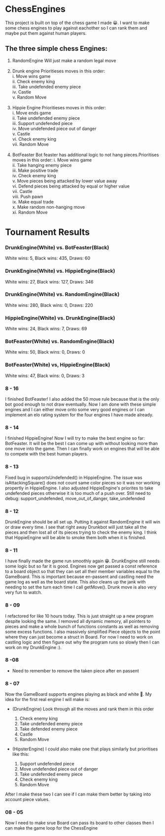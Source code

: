 # ChessEngines

This project is built on top of the chess game I made 😀. I want to make some chess engines to play against eachother so I can rank them and maybe put them against human players.

## The three simple chess Engines:
1. RandomEngine
Will just make a random legal move <br> <br>
2. Drunk engine
Prioritieses moves in this order: <br>
 i.   Move wins game <br>
 ii.  Check enemy king <br>
 iii. Take undefended enemy piece <br>
 iv.  Castle <br>
 v.   Random Move <br> <br>
3. Hippie Engine
Prioritieses moves in this order: <br>
 i.   Move ends game <br>
 ii.  Take undefended enemy piece <br>
 iii. Support undefended piece <br>
 iv.  Move undefended piece out of danger <br>
 v.   Castle <br>
 vi.  Check enemy king <br>
 vii. Random Move <br> <br>
4. BotFeaster
Bot feaster has additional logic to not hang pieces.Prioritises moves in this order:
 i.    Move wins game <br>
 ii.   Take hanging enemy piece <br>
 iii.  Make positive trade <br>
 iv.   Check enemy king <br>
 v.    Move pieces being attacked by lower value away <br>
 vi.   Defend pieces being attacked by equal or higher value <br>
 vii.  Castle <br>
 viii. Push pawn <br>
 ix.   Make equal trade <br>
 x.    Make random non-hanging move <br>
 xi.   Random Move <br>

# Tournament Results
### DrunkEngine(White) vs. BotFeaster(Black) <br>
White wins: 5, Black wins: 435, Draws: 60
### DrunkEngine(White) vs. HippieEngine(Black) <br>
White wins: 27, Black wins: 127, Draws: 346
### DrunkEngine(White) vs. RandomEngine(Black) <br>
White wins: 280, Black wins: 0, Draws: 220
### HippieEngine(White) vs. DrunkEngine(Black) <br>
White wins: 24, Black wins: 7, Draws: 69
### BotFeaster(White) vs. RandomEngine(Black)
White wins: 50, Black wins: 0, Draws: 0
### BotFeaster(White) vs, HippieEngine(Black)
White wins: 47, Black wins: 0, Draws: 3


### 8 - 16
I finished BotFeaster! I also added the 50 move rule because that is the only bot good enough to not draw eventually. Now I am done with these simple engines and I can either move onto some very good engines or I can implement an elo rating system for the four engines I have made already.

### 8 - 14
I finished HippieEngine! Now I will try to make the best engine so far: BotFeaster. It will be the best I can come up with without looking more than one move into the game. Then I can finally work on engines that will be able to compete with the best human players.

### 8 - 13
Fixed bug in supportsUndefended() in HippieEngine. The issue was isAttackingSquare() does not count same color pieces so it was nor working propertly in HippieEngine. I also adjusted HippieEngine's priorites to take undefended pieces otherwise it is too much of a push over.
Still need to debug: support_undefended, move_out_of_danger, take_undefended

### 8 - 12
DrunkEngine should be all set up. Putting it against RandomEngine it will win or draw every time. I see that right away Drunkbot will just take all the pieces and then lost all of its pieces trying to check the enemy king. I think that HippieEngine will be able to smoke them both when it is finished.

### 8 - 11
I have finally made the game run smoothly again 😁. DrunkEngine still needs some logic but so far it is good. Engines now get passed a const reference to a board object so that they can set all their member variables equal to the GameBoard. This is important because en-passent and castling need the game log as well as the board state. This also cleans up the jank with needing to set the turn each time I call getMove(). Drunk move is also very very fun to watch.

### 8 - 09
I refactored for like 10 hours today. This is just straight up a new program despite looking the same. I removed all dynamic memory, all pointers to pieces and make a whole bunch of functions constants as well as removing some excess functions. I also massively simplified Piece objects to the point where they can just become a struct in Board. For now I need to work on castling logic and then figure out why the program runs so slowly then I can work on my DrunkEngine :).

### 8 -08
 - Need to remember to remove the taken piece after en passent

### 8 - 07
Now the GameBoard supports engines playing as black and white 🥳. My idea for the first real engine I will make is:
 - (DrunkEngine) Look through all the moves and rank them in this order
     1. Check enemy king
     2. Take undefended enemy piece
     3. Take defended enemy piece
     4. Castle
     5. Random Move
  
 - (HipsterEngine) I could also make one that plays similarly but prioritises like this:
     1. Support undefended piece
     2. Move undefended piece out of danger
     3. Take undefended enemy piece
     4. Check enemy king
     5. Random Move
   
After I make these two I can see if I can make them better by taking into account piece values.

### 08 - 05
Now I need to make srue Board can pass its board to other classes then I can make the game loop for the ChessEngine
